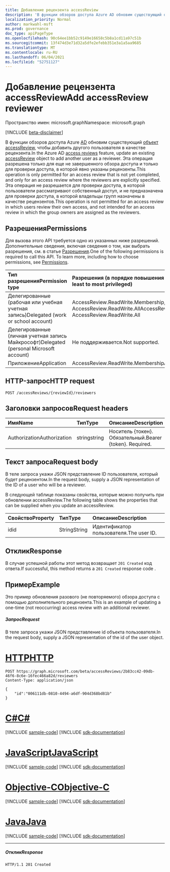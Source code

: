 ```yaml
---
title: Добавление рецензента accessReview
description: 'В функции обзоров доступа Azure AD обновим существующий объект accessReview, чтобы добавить другого пользователя в качестве рецензента.  Эта операция разрешена только для еще не завершенного обзора доступа и только для проверки доступа, в которой явно указаны рецензенты. Эта операция не разрешается для проверки доступа, в которой пользователи рассматривают собственный доступ, и не предназначена для проверки доступа, в которой владельцы групп назначены в качестве рецензентов. '
localization_priority: Normal
author: markwahl-msft
ms.prod: governance
doc_type: apiPageType
ms.openlocfilehash: 90c64ee1bb52c9149e16658c5b8a1cd11a97c51b
ms.sourcegitcommit: 13f474d3e71d32a5dfe2efebb351e3a1a5aa9685
ms.translationtype: MT
ms.contentlocale: ru-RU
ms.lasthandoff: 06/04/2021
ms.locfileid: "52751127"
---
```

# <a name="add-accessreview-reviewer"></a><span data-ttu-id="97f44-105">Добавление рецензента accessReview</span><span class="sxs-lookup"><span data-stu-id="97f44-105">Add accessReview reviewer</span></span>

<span data-ttu-id="97f44-106">Пространство имен: microsoft.graph</span><span class="sxs-lookup"><span data-stu-id="97f44-106">Namespace: microsoft.graph</span></span>

[!INCLUDE [beta-disclaimer](../../includes/beta-disclaimer.md)]

<span data-ttu-id="97f44-107">В функции обзоров доступа Azure [AD](../resources/accessreviews-root.md) обновим существующий [объект accessReview,](../resources/accessreview.md) чтобы добавить другого пользователя в качестве рецензента.</span><span class="sxs-lookup"><span data-stu-id="97f44-107">In the Azure AD [access reviews](../resources/accessreviews-root.md) feature, update an existing [accessReview](../resources/accessreview.md) object to add another user as a reviewer.</span></span>  <span data-ttu-id="97f44-108">Эта операция разрешена только для еще не завершенного обзора доступа и только для проверки доступа, в которой явно указаны рецензенты.</span><span class="sxs-lookup"><span data-stu-id="97f44-108">This operation is only permitted for an access review that is not yet completed, and only for an access review where the reviewers are explicitly specified.</span></span> <span data-ttu-id="97f44-109">Эта операция не разрешается для проверки доступа, в которой пользователи рассматривают собственный доступ, и не предназначена для проверки доступа, в которой владельцы групп назначены в качестве рецензентов.</span><span class="sxs-lookup"><span data-stu-id="97f44-109">This operation is not permitted for an access review in which users review their own access, and not intended for an access review in which the group owners are assigned as the reviewers.</span></span> 


## <a name="permissions"></a><span data-ttu-id="97f44-110">Разрешения</span><span class="sxs-lookup"><span data-stu-id="97f44-110">Permissions</span></span>
<span data-ttu-id="97f44-p103">Для вызова этого API требуется одно из указанных ниже разрешений. Дополнительные сведения, включая сведения о том, как выбрать разрешения, см. в статье [Разрешения](/graph/permissions-reference).</span><span class="sxs-lookup"><span data-stu-id="97f44-p103">One of the following permissions is required to call this API. To learn more, including how to choose permissions, see [Permissions](/graph/permissions-reference).</span></span>

|<span data-ttu-id="97f44-113">Тип разрешения</span><span class="sxs-lookup"><span data-stu-id="97f44-113">Permission type</span></span>                        | <span data-ttu-id="97f44-114">Разрешения (в порядке повышения привилегий)</span><span class="sxs-lookup"><span data-stu-id="97f44-114">Permissions (from least to most privileged)</span></span>              |
|:--------------------------------------|:---------------------------------------------------------|
|<span data-ttu-id="97f44-115">Делегированные (рабочая или учебная учетная запись)</span><span class="sxs-lookup"><span data-stu-id="97f44-115">Delegated (work or school account)</span></span>     | <span data-ttu-id="97f44-116">AccessReview.ReadWrite.Membership, AccessReview.ReadWrite.All</span><span class="sxs-lookup"><span data-stu-id="97f44-116">AccessReview.ReadWrite.Membership, AccessReview.ReadWrite.All</span></span> |
|<span data-ttu-id="97f44-117">Делегированные (личная учетная запись Майкрософт)</span><span class="sxs-lookup"><span data-stu-id="97f44-117">Delegated (personal Microsoft account)</span></span> | <span data-ttu-id="97f44-118">Не поддерживается.</span><span class="sxs-lookup"><span data-stu-id="97f44-118">Not supported.</span></span> |
|<span data-ttu-id="97f44-119">Приложение</span><span class="sxs-lookup"><span data-stu-id="97f44-119">Application</span></span>                            | <span data-ttu-id="97f44-120">AccessReview.ReadWrite.Membership</span><span class="sxs-lookup"><span data-stu-id="97f44-120">AccessReview.ReadWrite.Membership</span></span> |

## <a name="http-request"></a><span data-ttu-id="97f44-121">HTTP-запрос</span><span class="sxs-lookup"><span data-stu-id="97f44-121">HTTP request</span></span>
<!-- { "blockType": "ignored" } -->
```http
POST /accessReviews/{reviewId}/reviewers
```
## <a name="request-headers"></a><span data-ttu-id="97f44-122">Заголовки запросов</span><span class="sxs-lookup"><span data-stu-id="97f44-122">Request headers</span></span>
| <span data-ttu-id="97f44-123">Имя</span><span class="sxs-lookup"><span data-stu-id="97f44-123">Name</span></span>         | <span data-ttu-id="97f44-124">Тип</span><span class="sxs-lookup"><span data-stu-id="97f44-124">Type</span></span>        | <span data-ttu-id="97f44-125">Описание</span><span class="sxs-lookup"><span data-stu-id="97f44-125">Description</span></span> |
|:-------------|:------------|:------------|
| <span data-ttu-id="97f44-126">Authorization</span><span class="sxs-lookup"><span data-stu-id="97f44-126">Authorization</span></span> | <span data-ttu-id="97f44-127">string</span><span class="sxs-lookup"><span data-stu-id="97f44-127">string</span></span> | <span data-ttu-id="97f44-p104">Носитель \{токен\}. Обязательный.</span><span class="sxs-lookup"><span data-stu-id="97f44-p104">Bearer \{token\}. Required.</span></span> |

## <a name="request-body"></a><span data-ttu-id="97f44-130">Текст запроса</span><span class="sxs-lookup"><span data-stu-id="97f44-130">Request body</span></span>
<span data-ttu-id="97f44-131">В теле запроса укажи JSON представление ID пользователя, который будет рецензентом.</span><span class="sxs-lookup"><span data-stu-id="97f44-131">In the request body, supply a JSON representation of the ID of a user who will be a reviewer.</span></span>

<span data-ttu-id="97f44-132">В следующей таблице показаны свойства, которые можно получить при обновлении accessReview.</span><span class="sxs-lookup"><span data-stu-id="97f44-132">The following table shows the properties that can be supplied when you update an accessReview.</span></span>

| <span data-ttu-id="97f44-133">Свойство</span><span class="sxs-lookup"><span data-stu-id="97f44-133">Property</span></span>     | <span data-ttu-id="97f44-134">Тип</span><span class="sxs-lookup"><span data-stu-id="97f44-134">Type</span></span>        | <span data-ttu-id="97f44-135">Описание</span><span class="sxs-lookup"><span data-stu-id="97f44-135">Description</span></span> |
|:-------------|:------------|:------------|
| <span data-ttu-id="97f44-136">id</span><span class="sxs-lookup"><span data-stu-id="97f44-136">id</span></span>        | <span data-ttu-id="97f44-137">String</span><span class="sxs-lookup"><span data-stu-id="97f44-137">String</span></span>   | <span data-ttu-id="97f44-138">Идентификатор пользователя.</span><span class="sxs-lookup"><span data-stu-id="97f44-138">The user ID.</span></span>|


## <a name="response"></a><span data-ttu-id="97f44-139">Отклик</span><span class="sxs-lookup"><span data-stu-id="97f44-139">Response</span></span>
<span data-ttu-id="97f44-140">В случае успешной работы этот метод возвращает `201 Created` код ответа.</span><span class="sxs-lookup"><span data-stu-id="97f44-140">If successful, this method returns a `201 Created` response code .</span></span>

## <a name="example"></a><span data-ttu-id="97f44-141">Пример</span><span class="sxs-lookup"><span data-stu-id="97f44-141">Example</span></span>

<span data-ttu-id="97f44-142">Это пример обновления разового (не повторяемого) обзора доступа с помощью дополнительного рецензента.</span><span class="sxs-lookup"><span data-stu-id="97f44-142">This is an example of updating a one-time (not reoccurring) access review with an additional reviewer.</span></span>

##### <a name="request"></a><span data-ttu-id="97f44-143">Запрос</span><span class="sxs-lookup"><span data-stu-id="97f44-143">Request</span></span>
<span data-ttu-id="97f44-144">В теле запроса укажи JSON представление id объекта пользователя.</span><span class="sxs-lookup"><span data-stu-id="97f44-144">In the request body, supply a JSON representation of the id of the user object.</span></span>


# <a name="http"></a>[<span data-ttu-id="97f44-145">HTTP</span><span class="sxs-lookup"><span data-stu-id="97f44-145">HTTP</span></span>](#tab/http)
<!-- {
  "blockType": "request",
  "name": "add_accessReview_reviewer"
}-->
```http
POST https://graph.microsoft.com/beta/accessReviews/2b83cc42-09db-46f6-8c6e-16fec466a82d/reviewers
Content-Type: application/json

{
    "id":"006111db-0810-4494-a6df-904d368bd81b"
}
```
# <a name="c"></a>[<span data-ttu-id="97f44-146">C#</span><span class="sxs-lookup"><span data-stu-id="97f44-146">C#</span></span>](#tab/csharp)
[!INCLUDE [sample-code](../includes/snippets/csharp/add-accessreview-reviewer-csharp-snippets.md)]
[!INCLUDE [sdk-documentation](../includes/snippets/snippets-sdk-documentation-link.md)]

# <a name="javascript"></a>[<span data-ttu-id="97f44-147">JavaScript</span><span class="sxs-lookup"><span data-stu-id="97f44-147">JavaScript</span></span>](#tab/javascript)
[!INCLUDE [sample-code](../includes/snippets/javascript/add-accessreview-reviewer-javascript-snippets.md)]
[!INCLUDE [sdk-documentation](../includes/snippets/snippets-sdk-documentation-link.md)]

# <a name="objective-c"></a>[<span data-ttu-id="97f44-148">Objective-C</span><span class="sxs-lookup"><span data-stu-id="97f44-148">Objective-C</span></span>](#tab/objc)
[!INCLUDE [sample-code](../includes/snippets/objc/add-accessreview-reviewer-objc-snippets.md)]
[!INCLUDE [sdk-documentation](../includes/snippets/snippets-sdk-documentation-link.md)]

# <a name="java"></a>[<span data-ttu-id="97f44-149">Java</span><span class="sxs-lookup"><span data-stu-id="97f44-149">Java</span></span>](#tab/java)
[!INCLUDE [sample-code](../includes/snippets/java/add-accessreview-reviewer-java-snippets.md)]
[!INCLUDE [sdk-documentation](../includes/snippets/snippets-sdk-documentation-link.md)]

---


##### <a name="response"></a><span data-ttu-id="97f44-150">Отклик</span><span class="sxs-lookup"><span data-stu-id="97f44-150">Response</span></span>
<!-- {
  "blockType": "response",
  "truncated": true
} -->
```http
HTTP/1.1 201 Created
```

<!--
{
  "type": "#page.annotation",
  "description": "Add accessReview reviewer",
  "keywords": "",
  "section": "documentation",
  "tocPath": "",
  "suppressions": [
  ]
}
-->


